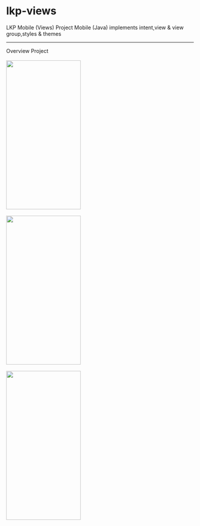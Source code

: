 # lkp-views
LKP Mobile (Views)
Project Mobile (Java) implements intent,view & view group,styles & themes
</br>
***
Overview Project
</br>
</br>
<img src="https://user-images.githubusercontent.com/71004111/159170714-97670e54-c804-474e-b234-ba923ef9c414.jpg" width="200" height="400" />
</br>
</br>
<img src="https://user-images.githubusercontent.com/71004111/159170897-88ed65cc-4e22-436a-ac5b-8344adba48db.jpg" width="200" height="400" />
</br>
</br>
<img src="https://user-images.githubusercontent.com/71004111/159170779-2141f7fe-4840-48c5-9185-07f9e8b2c6fe.jpg" width="200" height="400" />

